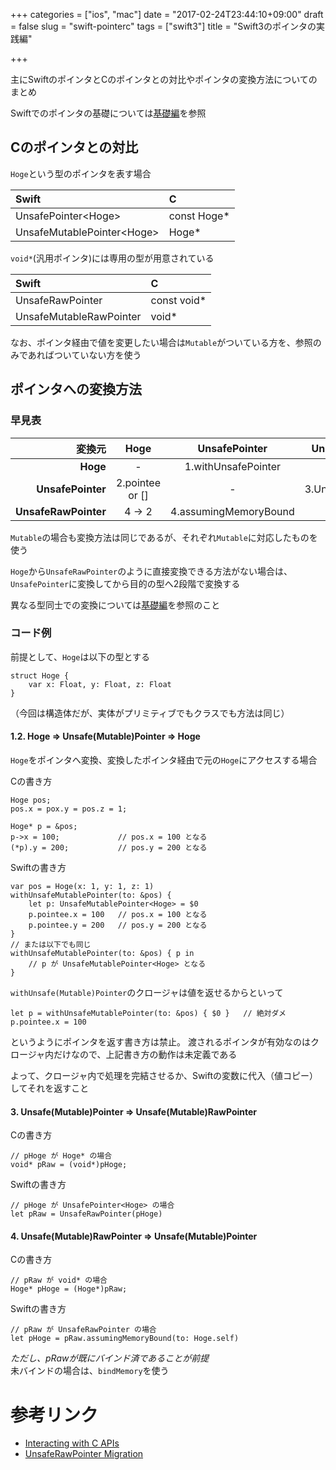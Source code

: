 +++
categories = ["ios", "mac"]
date = "2017-02-24T23:44:10+09:00"
draft = false
slug = "swift-pointerc"
tags = ["swift3"]
title = "Swift3のポインタの実践編"

+++

主にSwiftのポインタとCのポインタとの対比やポインタの変換方法についてのまとめ
<!--more-->

Swiftでのポインタの基礎については[基礎編](../swift-pointer)を参照

## Cのポインタとの対比
`Hoge`という型のポインタを表す場合

| Swift | C |
|:---|:---| 
UnsafePointer\<Hoge> | const Hoge*
UnsafeMutablePointer\<Hoge> | Hoge*

`void*`(汎用ポインタ)には専用の型が用意されている

| Swift | C |
|:---|:---| 
UnsafeRawPointer | const void*
UnsafeMutableRawPointer | void*

なお、ポインタ経由で値を変更したい場合は`Mutable`がついている方を、参照のみであればついていない方を使う

## ポインタへの変換方法

### 早見表

| 変換元 | Hoge | UnsafePointer | UnsafeRawPointer |
|---:|:---:|:---:|:---:|
| **Hoge**             | - | 1.withUnsafePointer | 1 -> 3 |
| **UnsafePointer**    | 2.pointee or [] | - | 3.UnsafeRawPointer() |
| **UnsafeRawPointer** | 4 -> 2 | 4.assumingMemoryBound | - |

`Mutable`の場合も変換方法は同じであるが、それぞれ`Mutable`に対応したものを使う

`Hoge`から`UnsafeRawPointer`のように直接変換できる方法がない場合は、
`UnsafePointer`に変換してから目的の型へ2段階で変換する

異なる型同士での変換については[基礎編](../swift-pointer)を参照のこと

### コード例

前提として、`Hoge`は以下の型とする
```
struct Hoge {
    var x: Float, y: Float, z: Float
}
```
（今回は構造体だが、実体がプリミティブでもクラスでも方法は同じ）

#### 1.2. Hoge => Unsafe(Mutable)Pointer => Hoge
`Hoge`をポインタへ変換、変換したポインタ経由で元の`Hoge`にアクセスする場合

Cの書き方
```
Hoge pos;
pos.x = pox.y = pos.z = 1;

Hoge* p = &pos;
p->x = 100;             // pos.x = 100 となる
(*p).y = 200;           // pos.y = 200 となる
```

Swiftの書き方
```
var pos = Hoge(x: 1, y: 1, z: 1)
withUnsafeMutablePointer(to: &pos) { 
    let p: UnsafeMutablePointer<Hoge> = $0
    p.pointee.x = 100   // pos.x = 100 となる
    p.pointee.y = 200   // pos.y = 200 となる
}
// または以下でも同じ
withUnsafeMutablePointer(to: &pos) { p in
    // p が UnsafeMutablePointer<Hoge> となる
}
```

`withUnsafe(Mutable)Pointer`のクロージャは値を返せるからといって
```
let p = withUnsafeMutablePointer(to: &pos) { $0 }   // 絶対ダメ
p.pointee.x = 100
```
というようにポインタを返す書き方は禁止。
渡されるポインタが有効なのはクロージャ内だけなので、上記書き方の動作は未定義である

よって、クロージャ内で処理を完結させるか、Swiftの変数に代入（値コピー）してそれを返すこと

#### 3. Unsafe(Mutable)Pointer => Unsafe(Mutable)RawPointer
Cの書き方
```
// pHoge が Hoge* の場合
void* pRaw = (void*)pHoge;
```

Swiftの書き方
```
// pHoge が UnsafePointer<Hoge> の場合
let pRaw = UnsafeRawPointer(pHoge)
```

#### 4. Unsafe(Mutable)RawPointer => Unsafe(Mutable)Pointer
Cの書き方
```
// pRaw が void* の場合
Hoge* pHoge = (Hoge*)pRaw;
```

Swiftの書き方
```
// pRaw が UnsafeRawPointer の場合
let pHoge = pRaw.assumingMemoryBound(to: Hoge.self)
```
 *ただし、pRawが既にバインド済であることが前提*  
 未バインドの場合は、`bindMemory`を使う


# 参考リンク
- [Interacting with C APIs](https://developer.apple.com/library/content/documentation/Swift/Conceptual/BuildingCocoaApps/InteractingWithCAPIs.html#//apple_ref/doc/uid/TP40014216-CH8-ID23)
- [UnsafeRawPointer Migration](https://swift.org/migration-guide/se-0107-migrate.html)

